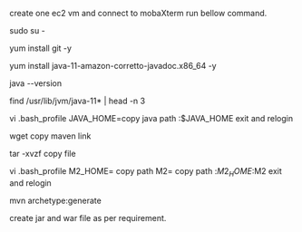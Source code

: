 create one ec2 vm and connect to mobaXterm run bellow command.

sudo su -

yum install git -y

yum install java-11-amazon-corretto-javadoc.x86_64 -y

java --version

find /usr/lib/jvm/java-11* | head -n 3

vi .bash_profile
JAVA_HOME=copy java path
   :$JAVA_HOME
exit and relogin
   
wget copy maven link 

tar -xvzf copy file

vi .bash_profile
M2_HOME= copy path
M2= copy path
   :$M2_HOME:$M2
exit and relogin

mvn archetype:generate

create jar and war file as per requirement.


   








